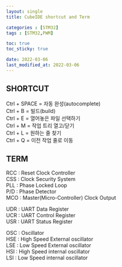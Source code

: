 ```yaml
---
layout: single
title: CubeIDE shortcut and Term

categories : [STM32]
tags : [STM32,PWM]

toc: true
toc_sticky: true

date: 2022-03-06
last_modified_at: 2022-03-06
---
```



## SHORTCUT
  
Ctrl + SPACE = 자동 완성(autocomplete)  
Ctrl + B     = 빌드(build)  
Ctrl + E     = 열어놓은 파일 선택하기  
Ctrl + M     = 작업 트리 열고/닫기  
Ctrl + L     = 원하는 줄 찾기  
Ctrl + Q     = 이전 작업 줄로 이동  
  

## TERM
  
RCC : Reset Clock Controller  
CSS : Clock Security System  
PLL : Phase Locked Loop  
P/D : Phase Detector  
MCO : Master(Micro-Controller) Clock Output  

UDR : UART Data Register  
UCR : UART Control Register  
USR : UART Status Register  
  
OSC : Oscillator  
HSE : High Speed External oscillator  
LSE : Low Speed External oscillator  
HSI : High Speed internal oscillator  
LSI : Low Speed internal oscillator  